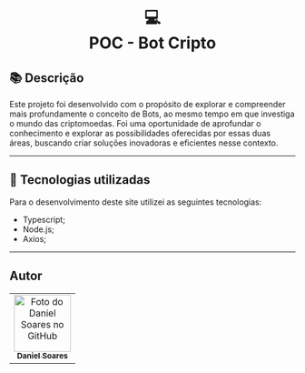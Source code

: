 <h1 align="center">
  💻<br>POC - Bot Cripto
</h1>

## 📚 Descrição

Este projeto foi desenvolvido com o propósito de explorar e compreender mais profundamente o conceito de Bots, ao mesmo tempo em que investiga o mundo das criptomoedas.
Foi uma oportunidade de aprofundar o conhecimento e explorar as possibilidades oferecidas por essas duas áreas, buscando criar soluções inovadoras e eficientes nesse contexto.

---

## 💼 Tecnologias utilizadas

Para o desenvolvimento deste site utilizei as seguintes tecnologias:

- Typescript;
- Node.js;
- Axios;

---

<h2>Autor</h2>

<table>
  <tr>
    <td align="center">
      <a href="https://github.com/daniel-soaress">
        <img src="https://avatars.githubusercontent.com/u/27651005?v=4" width="100px;" alt="Foto do Daniel Soares no GitHub"/><br>
        <sub>
          <b>Daniel Soares</b>
        </sub>
      </a>
    </td>
  </tr>
</table>
